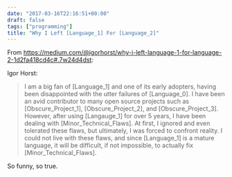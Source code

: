 ```yaml
---
date: "2017-03-16T22:16:51+00:00"
draft: false
tags: ["programming"]
title: "Why I Left [Language_1] For [Language_2]"
---
```

From https://medium.com/@igorhorst/why-i-left-language-1-for-language-2-1d2fa418cd4c#.7w24d4dst:

Igor Horst:

>I am a big fan of [Language_1] and one of its early adopters, having been disappointed with the utter failures of [Language_0]. I have been an avid contributor to many open source projects such as [Obscure_Project_1], [Obscure_Project_2], and [Obscure_Project_3]. However, after using [Langauge_1] for over 5 years, I have been dealing with [Minor_Technical_Flaws]. At first, I ignored and even tolerated these flaws, but ultimately, I was forced to confront reality. I could not live with these flaws, and since [Language_1] is a mature language, it will be difficult, if not impossible, to actually fix [Minor_Technical_Flaws].

So funny, so true.
